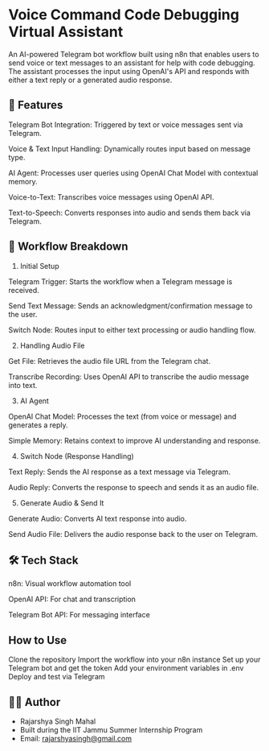 # Voice Command Code Debugging Virtual Assistant

An AI-powered Telegram bot workflow built using n8n that enables users to send voice or text messages to an assistant for help with code debugging. The assistant processes the input using OpenAI's API and responds with either a text reply or a generated audio response.

## 🚀 Features

Telegram Bot Integration: Triggered by text or voice messages sent via Telegram.

Voice & Text Input Handling: Dynamically routes input based on message type.

AI Agent: Processes user queries using OpenAI Chat Model with contextual memory.

Voice-to-Text: Transcribes voice messages using OpenAI API.

Text-to-Speech: Converts responses into audio and sends them back via Telegram.

## 🧠 Workflow Breakdown

1. Initial Setup

Telegram Trigger: Starts the workflow when a Telegram message is received.

Send Text Message: Sends an acknowledgment/confirmation message to the user.

Switch Node: Routes input to either text processing or audio handling flow.

2. Handling Audio File

Get File: Retrieves the audio file URL from the Telegram chat.

Transcribe Recording: Uses OpenAI API to transcribe the audio message into text.

3. AI Agent

OpenAI Chat Model: Processes the text (from voice or message) and generates a reply.

Simple Memory: Retains context to improve AI understanding and response.

4. Switch Node (Response Handling)

Text Reply: Sends the AI response as a text message via Telegram.

Audio Reply: Converts the response to speech and sends it as an audio file.

5. Generate Audio & Send It

Generate Audio: Converts AI text response into audio.

Send Audio File: Delivers the audio response back to the user on Telegram.

## 🛠 Tech Stack

n8n: Visual workflow automation tool

OpenAI API: For chat and transcription

Telegram Bot API: For messaging interface

## How to Use

Clone the repository
Import the workflow into your n8n instance
Set up your Telegram bot and get the token
Add your environment variables in .env
Deploy and test via Telegram


## 👨‍💻 Author

- Rajarshya Singh Mahal
- Built during the IIT Jammu Summer Internship Program
- Email: rajarshyasingh@gmail.com

